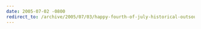 ```yaml
---
date: 2005-07-02 -0800
redirect_to: /archive/2005/07/03/happy-fourth-of-july-historical-outsourcing-lesson.aspx/
---
```

